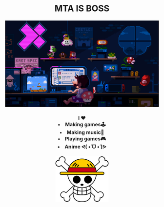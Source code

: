 
<h1 align="center"> MTA IS BOSS</h1>

###

<div align="center" >
  <img height="" src="https://github.com/MTAISBOSS/MTAISBOSS/blob/main/pixel-jeff-mario.gif"/>

</div>

###

<div align="center">
  <h3>
    I ♥️
    <li>
    Making games🕹️
    </li>
     <li>
    Making music🎹
    </li>
     <li>
    Playing games🎮
    </li>
     <li>
    Anime ᕙ(  •̀ ᗜ •́  )ᕗ
    </li>
  </h3>
</div>

###

<div>
  <div align="center">
    <img height="150" src="https://github.com/MTAISBOSS/MTAISBOSS/blob/main/483-4832657_one-piece-flag-hd-png-download.png"/>
  </div>
</div>

###

<div>
  <div align="center">
    <a href="https://mtaisboss.itch.io/>
    <img height="50" alt="itch.io"     src="https://static.wikia.nocookie.net/logopedia/images/0/01/Itch_io.svg/revision/latest?cb=20220421190013"/>
    </a>
      </div>
</div>

###

